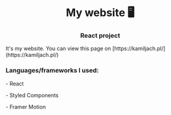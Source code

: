 <h1 align="center">My website 🖥️</h1>
<h3 align="center">React project</h3>
It's my website. You can view this page on [https://kamiljach.pl/](https://kamiljach.pl/)

<h3 align="left">Languages/frameworks I used:</h3>
<p align="left">
<p>-  React</p>
<p>-  Styled Components</p>
<p>-  Framer Motion</p>
</p>

